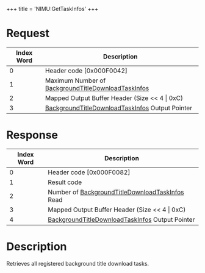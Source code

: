 +++
title = 'NIMU:GetTaskInfos'
+++

# Request

| Index Word | Description                                                                                                   |
|------------|---------------------------------------------------------------------------------------------------------------|
| 0          | Header code \[0x000F0042\]                                                                                    |
| 1          | Maximum Number of [BackgroundTitleDownloadTaskInfos](NIM_Services#backgroundtitledownloadtaskinfo "wikilink") |
| 2          | Mapped Output Buffer Header (Size \<\< 4 \| 0xC)                                                              |
| 3          | [BackgroundTitleDownloadTaskInfos](NIM_Services#backgroundtitledownloadtaskinfo "wikilink") Output Pointer    |

# Response

| Index Word | Description                                                                                                |
|------------|------------------------------------------------------------------------------------------------------------|
| 0          | Header code \[0x000F0082\]                                                                                 |
| 1          | Result code                                                                                                |
| 2          | Number of [BackgroundTitleDownloadTaskInfos](NIM_Services#backgroundtitledownloadtaskinfo "wikilink") Read |
| 3          | Mapped Output Buffer Header (Size \<\< 4 \| 0xC)                                                           |
| 4          | [BackgroundTitleDownloadTaskInfos](NIM_Services#backgroundtitledownloadtaskinfo "wikilink") Output Pointer |

# Description

Retrieves all registered background title download tasks.
